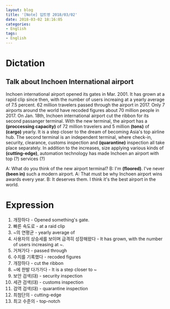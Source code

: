 ```yaml
---
layout: blog
title: '[Note] 입트영 2018/03/02'
date: 2018-03-02 18:16:05
categories: 
- English
tags:
- English
---
```


# Dictation
## Talk about Inchoen International airport

Inchoen international airport opened its gates in Mar. 2001. It has grown at a rapid clip since then, with the number of users increaing at a yearly average of 7.5 percent. 62 million travelers passed through the airport in 2017. Only 7 airports around the world have recoded figures about 70 million people in 2017. On Jan. 18th, Inchoen international airport cut the ribbon for its second passanger terminal. With the new terminal, the airport has a **(proccessing capacity)** of 72 million travelers and 5 million **(tons)** of **(cargo)** yearly. It is a step closer to the dream of becoming Asia's top airline hub. The second terminal is an independent terminal, where check-in, security, clearance, customs inspection and **(quarantine)** inspection all take place separately. In addition to the increases, size applying various kinds of **(cutting-edge)**, automation technology has made Inchoen an airport with top (?) services (?)

A: What do you think of the new airport terminal?
B: I'm **(floored)**. I've never **(been in)** such a modern airport.
A: That must be why Inchoen airport wins awards every year.
B: It deserves them. I think it's the best airport in the world.

# Expression
1. 개장하다 - Opened something's gate.
2. 빠른 속도로 - at a raid clip
3. ~의 연평균 - yearly average of 
4. 사용자의 상승세를 보이며 급격히 성장해왔다 - It has grown, with the number of users increasing at ~.
5. 거쳐가다 - passed through
6. 수치를 기록했다 - recoded figures
7. 개장하다 - cut the ribbon
8. ~에 한발 다가가다 - It is a step closer to ~
9. 보안 검색(대) - security inspection
10. 세관 검색(대) - customs inspection
11. 검역 검색(대) - quarantine inspection
12. 최첨단의 - cutting-edge
13. 최고 수준의 - top-notch